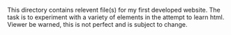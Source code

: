This directory contains relevent file(s) for my first developed website. The task is to experiment with a variety of elements in the attempt to learn html. Viewer be warned, this is not perfect and is subject to change.
